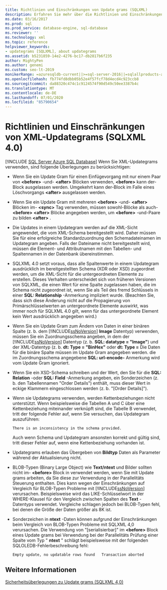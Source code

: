 ```yaml
---
title: Richtlinien und Einschränkungen von Update grams (SQLXML)
description: Erfahren Sie mehr über die Richtlinien und Einschränkungen bei der Verwendung von XML-Update Grams in SQLXML 4,0.
ms.date: 03/16/2017
ms.prod: sql
ms.prod_service: database-engine, sql-database
ms.reviewer: ''
ms.technology: xml
ms.topic: reference
helpviewer_keywords:
- updategrams [SQLXML], about updategrams
ms.assetid: b5231859-14e2-4276-bc17-db2817b6f235
author: MightyPen
ms.author: genemi
ms.custom: seo-lt-2019
monikerRange: =azuresqldb-current||>=sql-server-2016||=sqlallproducts-allversions||>=sql-server-linux-2017||=azuresqldb-mi-current
ms.openlocfilehash: fb774fd8dbb05b52e4f57fcf78d4ecd4c923ccb8
ms.sourcegitcommit: da88320c474c1c9124574f90d549c50ee3387b4c
ms.translationtype: MT
ms.contentlocale: de-DE
ms.lasthandoff: 07/01/2020
ms.locfileid: "85790654"
---
```

# <a name="guidelines-and-limitations-of-xml-updategrams-sqlxml-40"></a>Richtlinien und Einschränkungen von XML-Updategrams (SQLXML 4.0)
[!INCLUDE [SQL Server Azure SQL Database](../../../includes/applies-to-version/sql-asdb.md)]
  Wenn Sie XML-Updategrams verwenden, sind folgende Überlegungen zu berücksichtigen:  
  
-   Wenn Sie ein Update Gram für einen Einfügevorgang mit nur einem Paar von **\<before>** -und- **\<after>** Blöcken verwenden, **\<before>** kann der-Block ausgelassen werden. Umgekehrt kann der-Block im Falle eines Löschvorgangs **\<after>** ausgelassen werden.  
  
-   Wenn Sie ein Update Gram mit mehreren **\<before>** -und- **\<after>** Blöcken im- **\<sync>** Tag verwenden, müssen sowohl-Blöcke als auch- **\<before>** **\<after>** Blöcke angegeben werden, um **\<before>** -und-Paare zu bilden **\<after>** .  
  
-   Die Updates in einem Updategram werden auf die XML-Sicht angewendet, die vom XML-Schema bereitgestellt wird. Daher müssen Sie für eine erfolgreiche Standardzuordnung den Schemadateinamen im Updategram angeben. Falls der Dateiname nicht bereitgestellt wird, müssen die Element- und Attributnamen mit den Tabellen- und Spaltennamen in der Datenbank übereinstimmen.  
  
-   SQLXML 4.0 setzt voraus, dass alle Spaltenwerte in einem Updategram ausdrücklich im bereitgestellten Schema (XDR oder XSD) zugeordnet werden, um die XML-Sicht für die untergeordneten Elemente zu erstellen. Dieses Verhalten unterscheidet sich von früheren Versionen von SQLXML, die einen Wert für eine Spalte zugelassen haben, die im Schema nicht zugeordnet ist, wenn Sie als Teil des fremd Schlüssels in einer **SQL: Relationship** -Anmerkung impliziert wurde. (Beachten Sie, dass sich diese Änderung nicht auf die Propagierung von Primärschlüsselwerten an untergeordnete Elemente auswirkt, was immer noch für SQLXML 4.0 gilt, wenn für das untergeordnete Element kein Wert ausdrücklich angegeben wird.)  
  
-   Wenn Sie ein Update Gram zum Ändern von Daten in einer binären Spalte (z. b. dem [!INCLUDE[ssNoVersion](../../../includes/ssnoversion-md.md)] **Image** Datentyp) verwenden, müssen Sie ein Zuordnungsschema angeben, in dem der [!INCLUDE[ssNoVersion](../../../includes/ssnoversion-md.md)] Datentyp (z. b. **SQL: datatype = "Image"**) und der XML-Datentyp (z. b. **dt: Type = "BinHex"** oder **dt: Type =** Die Daten für die binäre Spalte müssen im Update Gram angegeben werden. die im Zuordnungsschema angegebene **SQL: url-encode-** Anmerkung wird vom Update Gram ignoriert.  
  
-   Wenn Sie ein XSD-Schema schreiben und der Wert, den Sie für die **SQL: Relation** -oder **SQL: Field** -Anmerkung angeben, ein Sonderzeichen (z. b. den Tabellennamen "Order Details") enthält, muss dieser Wert in eckige Klammern eingeschlossen werden (z. b. "[Order Details]").  
  
-   Wenn sie Updategrams verwenden, werden Kettenbeziehungen nicht unterstützt. Wenn beispielsweise die Tabellen A und C über eine Kettenbeziehung miteinander verknüpft sind, die Tabelle B verwendet, tritt der folgende Fehler auf, wenn Sie versuchen, das Updategram auszuführen:  
  
    ```  
    There is an inconsistency in the schema provided.  
    ```  
  
     Auch wenn Schema und Updategram ansonsten korrekt und gültig sind, tritt dieser Fehler auf, wenn eine Kettenbeziehung vorhanden ist.  
  
-   Updategrams erlauben das Übergeben von **Bildtyp** Daten als Parameter während der Aktualisierung nicht.  
  
-   BLOB-Typen (Binary Large Object) wie **Text/ntext** und Bilder sollten nicht im- **\<before>** Block in verwendet werden, wenn Sie mit Update grams arbeiten, da Sie diese zur Verwendung in der Parallelitäts Steuerung enthalten. Dies kann wegen der Einschränkungen auf Vergleich für BLOB-Typen Probleme mit [!INCLUDE[ssNoVersion](../../../includes/ssnoversion-md.md)] verursachen. Beispielsweise wird das LIKE-Schlüsselwort in der WHERE-Klausel für den Vergleich zwischen Spalten des **Text** -Datentyps verwendet. Vergleiche schlagen jedoch bei BLOB-Typen fehl, bei denen die Größe der Daten größer als 8K ist.  
  
-   Sonderzeichen in **ntext** -Daten können aufgrund der Einschränkungen beim Vergleich von BLOB-Typen Probleme mit SQLXML 4,0 verursachen. Die Verwendung von "[serialisierbar]" im **\<before>** Block eines Update grams bei Verwendung bei der Parallelitäts Prüfung einer Spalte vom Typ " **ntext** " schlägt beispielsweise mit der folgenden SQLOLEDB-Fehlerbeschreibung fehl:  
  
    ```  
    Empty update, no updatable rows found   Transaction aborted  
    ```  
  
## <a name="see-also"></a>Weitere Informationen  
 [Sicherheitsüberlegungen zu Update grams &#40;SQLXML 4,0&#41;](../../../relational-databases/sqlxml-annotated-xsd-schemas-xpath-queries/security/updategram-security-considerations-sqlxml-4-0.md)  
  
  

